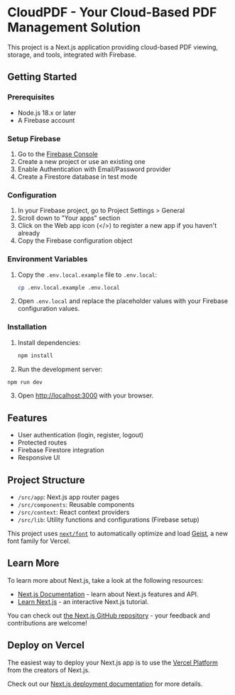 # CloudPDF - Your Cloud-Based PDF Management Solution

This project is a Next.js application providing cloud-based PDF viewing, storage, and tools, integrated with Firebase.

## Getting Started

### Prerequisites

- Node.js 18.x or later
- A Firebase account

### Setup Firebase

1. Go to the [Firebase Console](https://console.firebase.google.com/)
2. Create a new project or use an existing one
3. Enable Authentication with Email/Password provider
4. Create a Firestore database in test mode

### Configuration

1. In your Firebase project, go to Project Settings > General
2. Scroll down to "Your apps" section
3. Click on the Web app icon (</>) to register a new app if you haven't already
4. Copy the Firebase configuration object

### Environment Variables

1. Copy the `.env.local.example` file to `.env.local`:
   ```bash
   cp .env.local.example .env.local
   ```

2. Open `.env.local` and replace the placeholder values with your Firebase configuration values.

### Installation

1. Install dependencies:
   ```bash
   npm install
   ```

2. Run the development server:
```bash
npm run dev
```

3. Open [http://localhost:3000](http://localhost:3000) with your browser.

## Features

- User authentication (login, register, logout)
- Protected routes
- Firebase Firestore integration
- Responsive UI

## Project Structure

- `/src/app`: Next.js app router pages
- `/src/components`: Reusable components
- `/src/context`: React context providers
- `/src/lib`: Utility functions and configurations (Firebase setup)

This project uses [`next/font`](https://nextjs.org/docs/app/building-your-application/optimizing/fonts) to automatically optimize and load [Geist](https://vercel.com/font), a new font family for Vercel.

## Learn More

To learn more about Next.js, take a look at the following resources:

- [Next.js Documentation](https://nextjs.org/docs) - learn about Next.js features and API.
- [Learn Next.js](https://nextjs.org/learn) - an interactive Next.js tutorial.

You can check out [the Next.js GitHub repository](https://github.com/vercel/next.js) - your feedback and contributions are welcome!

## Deploy on Vercel

The easiest way to deploy your Next.js app is to use the [Vercel Platform](https://vercel.com/new?utm_medium=default-template&filter=next.js&utm_source=create-next-app&utm_campaign=create-next-app-readme) from the creators of Next.js.

Check out our [Next.js deployment documentation](https://nextjs.org/docs/app/building-your-application/deploying) for more details.
